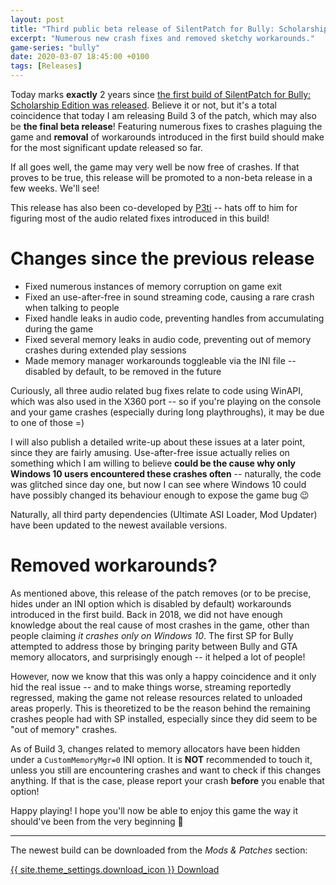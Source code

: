 ```yaml
---
layout: post
title: "Third public beta release of SilentPatch for Bully: Scholarship Edition!"
excerpt: "Numerous new crash fixes and removed sketchy workarounds."
game-series: "bully"
date: 2020-03-07 18:45:00 +0100
tags: [Releases]
---
```


Today marks **exactly** 2 years since
[the first build of SilentPatch for Bully: Scholarship Edition was released](https://twitter.com/__silent_/status/971434668129218566).
Believe it or not, but it's a total coincidence that today I am releasing Build 3 of the patch,
which may also be **the final beta release**! Featuring numerous fixes to crashes plaguing the game and **removal**
of workarounds introduced in the first build should make for the most significant update released so far.

If all goes well, the game may very well be now free of crashes.
If that proves to be true, this release will be promoted to a non-beta release in a few weeks. We'll see!

This release has also been co-developed by [P3ti](https://github.com/P3ti) -- hats off to him for figuring most
of the audio related fixes introduced in this build!

# Changes since the previous release
* Fixed numerous instances of memory corruption on game exit
* Fixed an use-after-free in sound streaming code, causing a rare crash when talking to people
* Fixed handle leaks in audio code, preventing handles from accumulating during the game
* Fixed several memory leaks in audio code, preventing out of memory crashes during extended play sessions
* Made memory manager workarounds toggleable via the INI file -- disabled by default, to be removed in the future

Curiously, all three audio related bug fixes relate to code using WinAPI, which was also used in the X360 port --
so if you're playing on the console and your game crashes (especially during long playthroughs), it may be due to one of those =)

I will also publish a detailed write-up about these issues at a later point, since they are fairly amusing.
Use-after-free issue actually relies on something which I am willing to believe **could be the cause why only Windows 10 users
encountered these crashes often**
-- naturally, the code was glitched since day one, but now I can see where Windows 10 could have possibly changed its
behaviour enough to expose the game bug 😉

Naturally, all third party dependencies (Ultimate ASI Loader, Mod Updater) have been updated to the newest available versions.

# Removed workarounds?
As mentioned above, this release of the patch removes (or to be precise, hides under an INI option which is disabled by default)
workarounds introduced in the first build. Back in 2018, we did not have enough knowledge about the real cause of most crashes
in the game, other than people claiming _it crashes only on Windows 10_. The first SP for Bully attempted to address those
by bringing parity between Bully and GTA memory allocators, and surprisingly enough -- it helped a lot of people!

However, now we know that this was only a happy coincidence and it only hid the real issue -- and to make things worse,
streaming reportedly regressed, making the game not release resources related to unloaded areas properly.
This is theoretized to be the reason behind the remaining crashes people had with SP installed,
especially since they did seem to be "out of memory" crashes.

As of Build 3, changes related to memory allocators have been hidden under a `CustomMemoryMgr=0` INI option.
It is **NOT** recommended to touch it, unless you still are encountering crashes and want to check if this changes anything.
If that is the case, please report your crash **before** you enable that option!

Happy playing! I hope you'll now be able to enjoy this game the way it should've been from the very beginning 🙂

***

The newest build can be downloaded from the *Mods & Patches* section:

<a href="{% link _games/bully.md %}#silentpatch" class="button" target="_blank">{{ site.theme_settings.download_icon }} Download</a>
